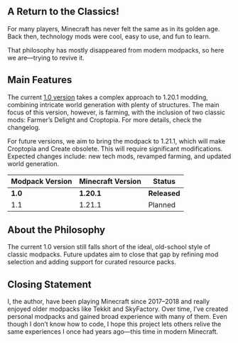 ## A Return to the Classics!

For many players, Minecraft has never felt the same as in its golden age. Back then, technology mods were cool, easy to use, and fun to learn.

That philosophy has mostly disappeared from modern modpacks, so here we are—trying to revive it.

## Main Features

The current [1.0 version](https://modrinth.com/modpack/expocraft/changelog) takes a complex approach to 1.20.1 modding, combining intricate world generation with plenty of structures. The main focus of this version, however, is farming, with the inclusion of two classic mods: Farmer’s Delight and Croptopia. For more details, check the changelog.

For future versions, we aim to bring the modpack to 1.21.1, which will make Croptopia and Create obsolete. This will require significant modifications. Expected changes include: new tech mods, revamped farming, and updated world generation.

| Modpack Version | Minecraft Version | Status         |
|-----------------|-------------------|----------------|
| **1.0**         | **1.20.1**        | **Released**   |
| 1.1             | 1.21.1            | Planned        |

## About the Philosophy

The current 1.0 version still falls short of the ideal, old-school style of classic modpacks. Future updates aim to close that gap by refining mod selection and adding support for curated resource packs.

## Closing Statement

I, the author, have been playing Minecraft since 2017–2018 and really enjoyed older modpacks like Tekkit and SkyFactory. Over time, I’ve created personal modpacks and gained broad experience with many of them. Even though I don’t know how to code, I hope this project lets others relive the same experiences I once had years ago—this time in modern Minecraft.
